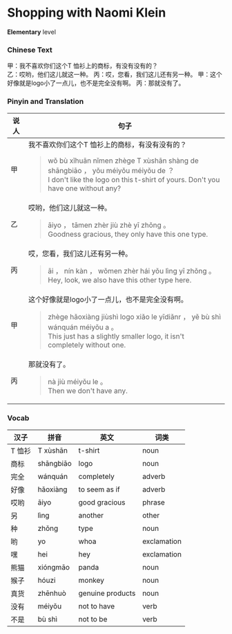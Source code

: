 # Shopping with Naomi Klein
**Elementary** level
### Chinese Text
甲：我不喜欢你们这个T 恤衫上的商标，有没有没有的？<br />乙：哎哟，他们这儿就这一种。
丙：哎，您看，我们这儿还有另一种。
甲：这个好像就是logo小了一点儿，也不是完全没有啊。
丙：那就没有了。

### Pinyin and Translation
|说人|句子|
|----|----|
|甲|我不喜欢你们这个T 恤衫上的商标，有没有没有的？<blockquote>wǒ bù xǐhuān nǐmen zhège T xùshān shàng de shāngbiāo ， yǒu méiyǒu méiyǒu de ？<br />I don't like the logo on this t-shirt of yours. Don't you have one without any?</blockquote>|
|乙|哎哟，他们这儿就这一种。<blockquote>āiyo ， tāmen zhèr jiù zhè yī zhǒng 。<br />Goodness gracious, they only have this one type.</blockquote>|
|丙|哎，您看，我们这儿还有另一种。<blockquote>āi ， nín kàn ， wǒmen zhèr hái yǒu lìng yī zhǒng 。<br />Hey, look, we also have this other type here.</blockquote>|
|甲|这个好像就是logo小了一点儿，也不是完全没有啊。<blockquote>zhège hǎoxiàng jiùshì logo xiǎo le yīdiǎnr ， yě bù shì wánquán méiyǒu a 。<br />This just has a slightly smaller logo, it isn't completely without one.</blockquote>|
|丙|那就没有了。<blockquote>nà jiù méiyǒu le 。<br />Then we don't have any.</blockquote>|
### Vocab
|汉子|拼音|英文|词类|
|----|----|----|----|
|T 恤衫|T xùshān|t-shirt|noun|
|商标|shāngbiāo|logo|noun|
|完全|wánquán|completely|adverb|
|好像|hǎoxiàng|to seem as if|adverb|
|哎哟|āiyo|good gracious|phrase|
|另|lìng|another|other|
|种|zhǒng|type|noun|
|哟|yo|whoa|exclamation|
|嘿|hei|hey|exclamation|
|熊猫|xióngmāo|panda|noun|
|猴子|hóuzi|monkey|noun|
|真货|zhēnhuò|genuine products|noun|
|没有|méiyǒu|not to have|verb|
|不是|bù shì|not to be|verb|